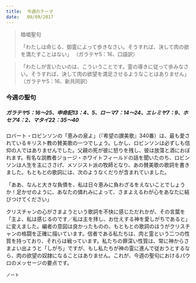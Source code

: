 ```yaml
---
title:  今週のテーマ
date:   09/09/2017
---
```


> <p>暗唱聖句</p>
> 「わたしは命じる、御霊によって歩きなさい。そうすれば、決して肉の欲を満たすことはない」 （ガラテヤ5：16、口語訳）

> <p></p>
> 「わたしが言いたいのは、こういうことです。霊の導きに従って歩みなさい。そうすれば、決して肉の欲望を満足させるようなことはありません」 （ガラテヤ5：16、新共同訳）

### 今週の聖句

##### ガラテヤ5：16～25、申命記13：4、5、ローマ7：14～24、エレミヤ7：9、ホセア4：2、マタイ22：35～40

ロバート・ロビンソンの「恵みの泉よ」（『希望の讃美歌』340番）は、最も愛されているキリスト教の賛美歌の一つでしょう。しかし、ロビンソンは必ずしも信仰の人ではありませんでした。父親の死が彼に怒りを残し、彼は放蕩と酒におぼれます。有名な説教者ジョージ・ホワイトフィールドの話を聞いたのち、ロビンソンは人生を主にささげ、メソジスト派の牧師となり、あの賛美歌の歌詞を書きました。もともとの歌詞には、次のようなくだりが含まれていました。

「ああ、なんと大きな負債を、私は日々恵みに負わざるをえないことでしょうか！足かせのように、あなたの憐れみによって、さまよえるわが心をあなたに結びつけてください」

クリスチャンの心がさまようという歌詞を不快に感じただれかが、その言葉を「主よ、私は感じるのです／私は主を拝し、お仕えする神を愛しがちであると」に変えました。編者の意図は良かったものの、もともとの歌詞のほうがクリスチャンの格闘を正確に描いています。信者である私たちは、肉と霊という二つの性質を持っており、それらは戦っています。私たちの罪深い性質は、常に神からさまよい出ようと「しがち」ですが、もし私たちが神の霊に進んで従おうとするなら、肉の欲望の奴隷になることはありません。これが、今週の聖句におけるパウロのメッセージの要点です。

`ノート`
